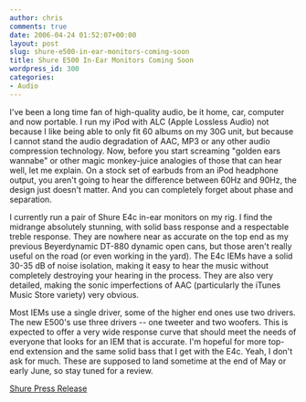 ```yaml
---
author: chris
comments: true
date: 2006-04-24 01:52:07+00:00
layout: post
slug: shure-e500-in-ear-monitors-coming-soon
title: Shure E500 In-Ear Monitors Coming Soon
wordpress_id: 300
categories:
- Audio
---
```


I've been a long time fan of high-quality audio, be it home, car, computer and now portable. I run my iPod with ALC (Apple Lossless Audio) not because I like being able to only fit 60 albums on my 30G unit, but because I cannot stand the audio degradation of AAC, MP3 or any other audio compression technology. Now, before you start screaming "golden ears wannabe" or other magic monkey-juice analogies of those that can hear well, let me explain. On a stock set of earbuds from an iPod headphone output, you aren't going to hear the difference between 60Hz and 90Hz, the design just doesn't matter. And you can completely forget about phase and separation.

I currently run a pair of Shure E4c in-ear monitors on my rig. I find the midrange absolutely stunning, with solid bass response and a respectable treble response. They are nowhere near as accurate on the top end as my previous Beyerdynamic DT-880 dynamic open cans, but those aren't really useful on the road (or even working in the yard). The E4c IEMs have a solid 30-35 dB of noise isolation, making it easy to hear the music without completely destroying your hearing in the process. They are also very detailed, making the sonic imperfections of AAC (particularly the iTunes Music Store variety) very obvious.

Most IEMs use a single driver, some of the higher end ones use two drivers. The new E500's use three drivers -- one tweeter and two woofers. This is expected to offer a very wide response curve that should meet the needs of everyone that looks for an IEM that is accurate. I'm hopeful for more top-end extension and the same solid bass that I get with the E4c. Yeah, I don't ask for much. These are supposed to land sometime at the end of May or early June, so stay tuned for a review.

[Shure Press Release](http://www.shure.com/news/pressreleases/pr_e500_2006_01_05.html)
